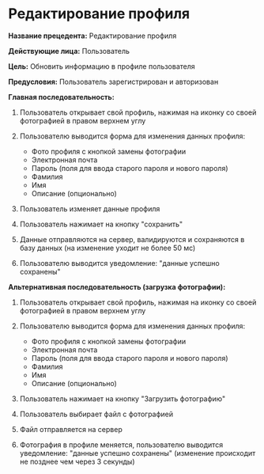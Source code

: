 # Редактирование профиля

**Название прецедента:** Редактирование профиля

**Действующие лица:** Пользователь

**Цель:** Обновить информацию в профиле пользователя

**Предусловия:** Пользователь зарегистрирован и авторизован

**Главная последовательность:**

1. Пользователь открывает свой профиль, нажимая на иконку со своей фотографией в правом верхнем углу
2. Пользователю выводится форма для изменения данных профиля:

   - Фото профиля с кнопкой замены фотографии
   - Электронная почта
   - Пароль (поля для ввода старого пароля и нового пароля)
   - Фамилия
   - Имя
   - Описание (опционально)

3. Пользователь изменяет данные профиля
4. Пользователь нажимает на кнопку "сохранить"
5. Данные отправляются на сервер, валидируются и сохраняются в базу данных (на изменение уходит не более 50 мс)
6. Пользователю выводится уведомление: "данные успешно сохранены"

**Альтернативная последовательность (загрузка фотографии):**

1. Пользователь открывает свой профиль, нажимая на иконку со своей фотографией в правом верхнем углу
2. Пользователю выводится форма для изменения данных профиля:

   - Фото профиля с кнопкой замены фотографии
   - Электронная почта
   - Пароль (поля для ввода старого пароля и нового пароля)
   - Фамилия
   - Имя
   - Описание (опционально)
3. Пользователь нажимает на кнопку "Загрузить фотографию"
4. Пользователь выбирает файл с фотографией
5. Файл отправляется на сервер
6. Фотография в профиле меняется, пользователю выводится уведомление: "данные успешно сохранены" (изменение происходит не позднее чем через 3 секунды)
